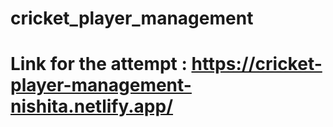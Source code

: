 # cricket_player_management

# Link for the attempt : https://cricket-player-management-nishita.netlify.app/
